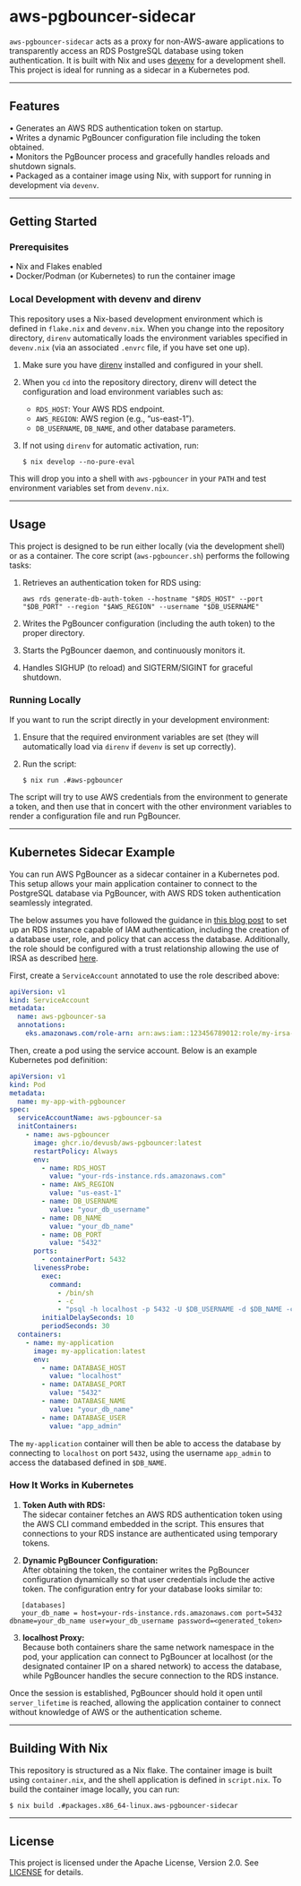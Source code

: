 # aws-pgbouncer-sidecar

`aws-pgbouncer-sidecar` acts as a proxy for non-AWS-aware applications to transparently access an RDS PostgreSQL database using token authentication. It is built with Nix and uses [devenv](https://devenv.sh/) for a development shell. This project is ideal for running as a sidecar in a Kubernetes pod.

---

## Features

• Generates an AWS RDS authentication token on startup.  
• Writes a dynamic PgBouncer configuration file including the token obtained.  
• Monitors the PgBouncer process and gracefully handles reloads and shutdown signals.  
• Packaged as a container image using Nix, with support for running in development via `devenv`.

---

## Getting Started

### Prerequisites

• Nix and Flakes enabled  
• Docker/Podman (or Kubernetes) to run the container image

### Local Development with devenv and direnv

This repository uses a Nix-based development environment which is defined in `flake.nix` and `devenv.nix`. When you change into the repository directory, `direnv` automatically loads the environment variables specified in `devenv.nix` (via an associated `.envrc` file, if you have set one up).

1. Make sure you have [direnv](https://direnv.net/) installed and configured in your shell.
2. When you `cd` into the repository directory, direnv will detect the configuration and load environment variables such as:
   - `RDS_HOST`: Your AWS RDS endpoint.
   - `AWS_REGION`: AWS region (e.g., “us-east-1”).
   - `DB_USERNAME`, `DB_NAME`, and other database parameters.
3. If not using `direnv` for automatic activation, run:
   
   ```$ nix develop --no-pure-eval```

This will drop you into a shell with `aws-pgbouncer` in your `PATH` and test environment variables set from `devenv.nix`. 

---

## Usage

This project is designed to be run either locally (via the development shell) or as a container. The core script (`aws-pgbouncer.sh`) performs the following tasks:
  
1. Retrieves an authentication token for RDS using:
  
   ```aws rds generate-db-auth-token --hostname "$RDS_HOST" --port "$DB_PORT" --region "$AWS_REGION" --username "$DB_USERNAME"```
  
2. Writes the PgBouncer configuration (including the auth token) to the proper directory.
3. Starts the PgBouncer daemon, and continuously monitors it.
4. Handles SIGHUP (to reload) and SIGTERM/SIGINT for graceful shutdown.

### Running Locally

If you want to run the script directly in your development environment:

1. Ensure that the required environment variables are set (they will automatically load via `direnv` if `devenv` is set up correctly).
2. Run the script:
   
   ```$ nix run .#aws-pgbouncer```

The script will try to use AWS credentials from the environment to generate a token, and then use that in concert with the other environment variables to render a configuration file and run PgBouncer.

---

## Kubernetes Sidecar Example

You can run AWS PgBouncer as a sidecar container in a Kubernetes pod. This setup allows your main application container to connect to the PostgreSQL database via PgBouncer, with AWS RDS token authentication seamlessly integrated. 

The below assumes you have followed the guidance in [this blog post](https://aws.amazon.com/blogs/database/using-iam-authentication-to-connect-with-pgadmin-amazon-aurora-postgresql-or-amazon-rds-for-postgresql/) to set up an RDS instance capable of IAM authentication, including the creation of a database user, role, and policy that can access the database. Additionally, the role should be configured with a trust relationship allowing the use of IRSA as described [here](https://docs.aws.amazon.com/eks/latest/userguide/iam-roles-for-service-accounts.html).

First, create a `ServiceAccount` annotated to use the role described above:

```yaml
apiVersion: v1
kind: ServiceAccount
metadata:
  name: aws-pgbouncer-sa
  annotations:
    eks.amazonaws.com/role-arn: arn:aws:iam::123456789012:role/my-irsa-role
```

Then, create a pod using the service account. Below is an example Kubernetes pod definition:

```yaml
apiVersion: v1
kind: Pod
metadata:
  name: my-app-with-pgbouncer
spec:
  serviceAccountName: aws-pgbouncer-sa
  initContainers:
    - name: aws-pgbouncer
      image: ghcr.io/devusb/aws-pgbouncer:latest
      restartPolicy: Always
      env:
        - name: RDS_HOST
          value: "your-rds-instance.rds.amazonaws.com"
        - name: AWS_REGION
          value: "us-east-1"
        - name: DB_USERNAME
          value: "your_db_username"
        - name: DB_NAME
          value: "your_db_name"
        - name: DB_PORT
          value: "5432"
      ports:
        - containerPort: 5432
      livenessProbe:
        exec:
          command:
            - /bin/sh
            - -c
            - "psql -h localhost -p 5432 -U $DB_USERNAME -d $DB_NAME -c 'SELECT 1'"
        initialDelaySeconds: 10
        periodSeconds: 30
  containers:
    - name: my-application
      image: my-application:latest
      env:
        - name: DATABASE_HOST
          value: "localhost"
        - name: DATABASE_PORT
          value: "5432"
        - name: DATABASE_NAME
          value: "your_db_name"
        - name: DATABASE_USER
          value: "app_admin"
```

The `my-application` container will then be able to access the database by connecting to `localhost` on port `5432`, using the username `app_admin` to access the databased defined in `$DB_NAME`.

### How It Works in Kubernetes

1. **Token Auth with RDS:**  
   The sidecar container fetches an AWS RDS authentication token using the AWS CLI command embedded in the script. This ensures that connections to your RDS instance are authenticated using temporary tokens.

2. **Dynamic PgBouncer Configuration:**  
   After obtaining the token, the container writes the PgBouncer configuration dynamically so that user credentials include the active token. The configuration entry for your database looks similar to:

```
   [databases]  
   your_db_name = host=your-rds-instance.rds.amazonaws.com port=5432 dbname=your_db_name user=your_db_username password=<generated_token>
```

3. **localhost Proxy:**  
   Because both containers share the same network namespace in the pod, your application can connect to PgBouncer at localhost (or the designated container IP on a shared network) to access the database, while PgBouncer handles the secure connection to the RDS instance.

Once the session is established, PgBouncer should hold it open until `server_lifetime` is reached, allowing the application container to connect without knowledge of AWS or the authentication scheme.

---

## Building With Nix

This repository is structured as a Nix flake. The container image is built using `container.nix`, and the shell application is defined in `script.nix`. To build the container image locally, you can run:

```$ nix build .#packages.x86_64-linux.aws-pgbouncer-sidecar```

---

## License

This project is licensed under the Apache License, Version 2.0. See [LICENSE](./LICENSE) for details.
